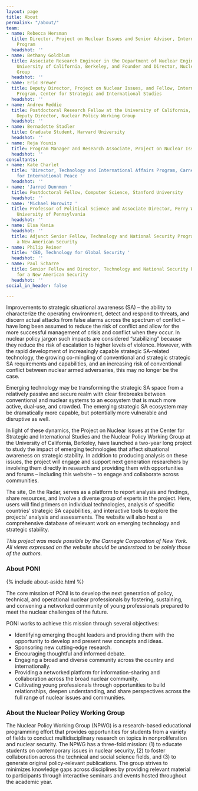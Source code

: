 ```yaml
---
layout: page
title: About
permalink: "/about/"
team:
- name: Rebecca Hersman
  title: Director, Project on Nuclear Issues and Senior Advisor, International Security
    Program
  headshot: ''
- name: Bethany Goldblum
  title: Associate Research Engineer in the Department of Nuclear Engineering at the
    University of California, Berkeley, and Founder and Director, Nuclear Policy Working
    Group
  headshot: ''
- name: Eric Brewer
  title: Deputy Director, Project on Nuclear Issues, and Fellow, International Security
    Program, Center for Strategic and International Studies
  headshot: ''
- name: Andrew Reddie
  title: Postdoctoral Research Fellow at the University of California, Berkeley, and
    Deputy Director, Nuclear Policy Working Group
  headshot: ''
- name: Bernadette Stadler
  title: Graduate Student, Harvard University
  headshot: ''
- name: Reja Younis
  title: Program Manager and Research Associate, Project on Nuclear Issues
  headshot: ''
consultants:
- name: Kate Charlet
  title: 'Director, Technology and International Affairs Program, Carnegie Endowment
    for International Peace '
  headshot: ''
- name: 'Jarred Dunnmon '
  title: Postdoctoral Fellow, Computer Science, Stanford University
  headshot: ''
- name: 'Michael Horowitz '
  title: Professor of Political Science and Associate Director, Perry World House,
    University of Pennsylvania
  headshot: ''
- name: Elsa Kania
  headshot: ''
  title: Adjunct Senior Fellow, Technology and National Security Program, Center for
    a New American Security
- name: Philip Reiner
  title: 'CEO, Technology for Global Security '
  headshot: ''
- name: Paul Scharre
  title: Senior Fellow and Director, Technology and National Security Program, Center
    for a New American Security
  headshot: ''
social_in_header: false

---
```

Improvements to strategic situational awareness (SA) – the ability to characterize the operating environment, detect and respond to threats, and discern actual attacks from false alarms across the spectrum of conflict – have long been assumed to reduce the risk of conflict and allow for the more successful management of crisis and conflict when they occur. In nuclear policy jargon such impacts are considered “stabilizing” because they reduce the risk of escalation to higher levels of violence. However, with the rapid development of increasingly capable strategic SA-related technology, the growing co-mingling of conventional and strategic strategic SA requirements and capabilities, and an increasing risk of conventional conflict between nuclear armed adversaries, this may no longer be the case.

Emerging technology may be transforming the strategic SA space from a relatively passive and secure realm with clear firebreaks between conventional and nuclear systems to an ecosystem that is much more active, dual-use, and crowded. The emerging strategic SA ecosystem may be dramatically more capable, but potentially more vulnerable and disruptive as well.

In light of these dynamics, the Project on Nuclear Issues at the Center for Strategic and International Studies and the Nuclear Policy Working Group at the University of California, Berkeley, have launched a two-year long project to study the impact of emerging technologies that affect situational awareness on strategic stability. In addition to producing analysis on these issues, the project will engage and support next generation researchers by involving them directly in research and providing them with opportunities and forums – including this website – to engage and collaborate across communities.

The site, On the Radar, serves as a platform to report analysis and findings, share resources, and involve a diverse group of experts in the project. Here, users will find primers on individual technologies, analysis of specific countries’ strategic SA capabilities, and interactive tools to explore the projects’ analysis and assessments. The website will also host a comprehensive database of relevant work on emerging technology and strategic stability.

_This project was made possible by the Carnegie Corporation of New York. All views expressed on the website should be understood to be solely those of the authors._

### About PONI

{% include about-aside.html %}

The core mission of PONI is to develop the next generation of policy, technical, and operational nuclear professionals by fostering, sustaining, and convening a networked community of young professionals prepared to meet the nuclear challenges of the future.

PONI works to achieve this mission through several objectives:

- Identifying emerging thought leaders and providing them with the opportunity to develop and present new concepts and ideas.
- Sponsoring new cutting-edge research.
- Encouraging thoughtful and informed debate.
- Engaging a broad and diverse community across the country and internationally.
- Providing a networked platform for information-sharing and collaboration across the broad nuclear community.
- Cultivating young professionals through opportunities to build relationships, deepen understanding, and share perspectives across the full range of nuclear issues and communities.

### About the Nuclear Policy Working Group

The Nuclear Policy Working Group (NPWG) is a research-based educational programming effort that provides opportunities for students from a variety of fields to conduct multidisciplinary research on topics in nonproliferation and nuclear security. The NPWG has a three-fold mission: (1) to educate students on contemporary issues in nuclear security, (2) to foster collaboration across the technical and social science fields, and (3) to generate original policy-relevant publications. The group strives to minimizes knowledge gaps across disciplines by providing relevant material to participants through interactive seminars and events hosted throughout the academic year.